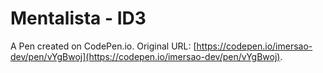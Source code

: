 # Mentalista - ID3

A Pen created on CodePen.io. Original URL: [https://codepen.io/imersao-dev/pen/vYgBwoj](https://codepen.io/imersao-dev/pen/vYgBwoj).

